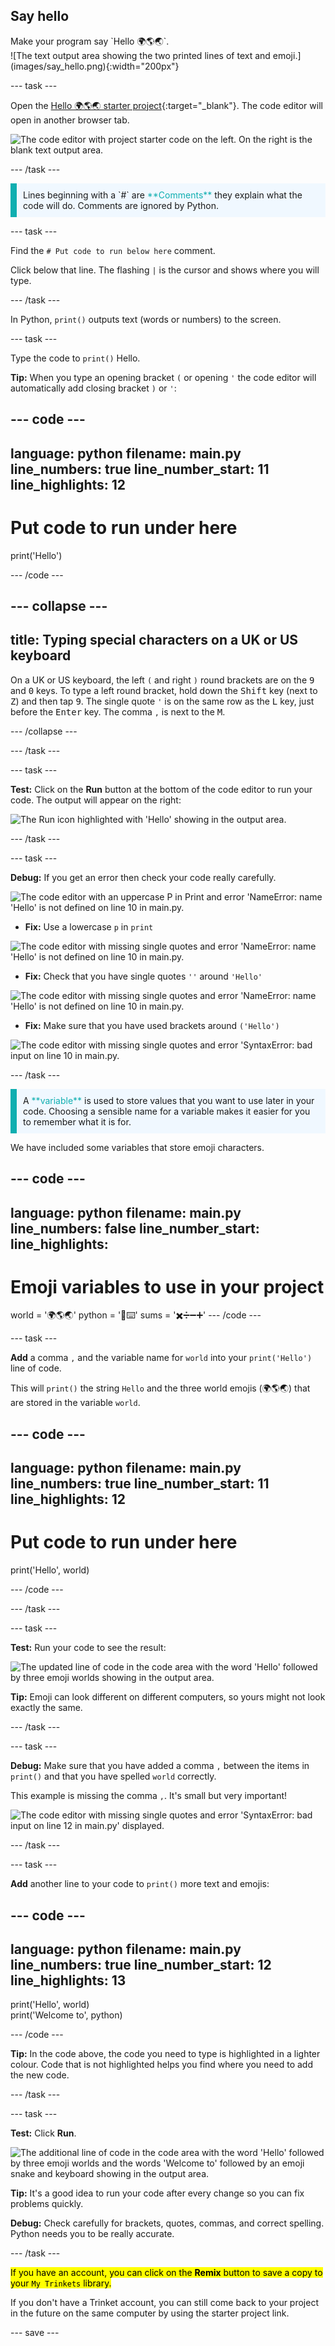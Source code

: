 ## Say hello

<div style="display: flex; flex-wrap: wrap">
<div style="flex-basis: 200px; flex-grow: 1; margin-right: 15px;">
Make your program say `Hello 🌍🌎🌏`.
</div>
<div>
![The text output area showing the two printed lines of text and emoji.](images/say_hello.png){:width="200px"}
</div>
</div>

--- task ---

Open the [Hello 🌍🌎🌏 starter project](https://editor.raspberrypi.org/python/python-hello-starter){:target="_blank"}. The code editor will open in another browser tab.

![The code editor with project starter code on the left. On the right is the blank text output area.](images/starter_project.png)

--- /task ---

<p style="border-left: solid; border-width:10px; border-color: #0faeb0; background-color: aliceblue; padding: 10px;">
Lines beginning with a `#` are <span style="color: #0faeb0">**Comments**</span> they explain what the code will do. Comments are ignored by Python.
</p>

--- task ---

Find the `# Put code to run below here` comment.

Click below that line. The flashing `|` is the cursor and shows where you will type.

--- /task ---

In Python, `print()` outputs text (words or numbers) to the screen.

--- task ---

Type the code to `print()` Hello. 

**Tip:** When you type an opening bracket `(` or opening `'` the code editor will automatically add closing bracket `)` or `'`:

--- code ---
---
language: python
filename: main.py
line_numbers: true
line_number_start: 11
line_highlights: 12
---

# Put code to run under here    
print('Hello')

--- /code ---

--- collapse ---
---
title: Typing special characters on a UK or US keyboard
---

On a UK or US keyboard, the left `(` and right `)` round brackets are on the <kbd>9</kbd> and <kbd>0</kbd> keys. To type a left round bracket, hold down the <kbd>Shift</kbd> key (next to <kbd>Z</kbd>) and then tap <kbd>9</kbd>.
The single quote `'` is on the same row as the <kbd>L</kbd> key, just before the <kbd>Enter</kbd> key.
The comma `,` is next to the <kbd>M</kbd>.

--- /collapse ---

--- /task ---

--- task ---

**Test:** Click on the **Run** button at the bottom of the code editor to run your code. The output will appear on the right:

![The Run icon highlighted with 'Hello' showing in the output area. ](images/run_hello.png)

--- /task ---

--- task ---

**Debug:** If you get an error then check your code really carefully. 

![The code editor with an uppercase P in Print and error 'NameError: name 'Hello' is not defined on line 10 in main.py.](images/ADD_IMAGE.png)

+ **Fix:** Use a lowercase `p` in `print`

![The code editor with missing single quotes and error 'NameError: name 'Hello' is not defined on line 10 in main.py.](images/ADD_IMAGE.png)

+ **Fix:** Check that you have single quotes `''` around `'Hello'`

![The code editor with missing single quotes and error 'NameError: name 'Hello' is not defined on line 10 in main.py.](images/ADD_IMAGE.png)

+ **Fix:** Make sure that you have used brackets around `('Hello')`

![The code editor with missing single quotes and error 'SyntaxError: bad input on line 10 in main.py.](images/ADD_IMAGE.png)

--- /task ---

<p style="border-left: solid; border-width:10px; border-color: #0faeb0; background-color: aliceblue; padding: 10px;">
A <span style="color: #0faeb0">**variable**</span> is used to store values that you want to use later in your code. Choosing a sensible name for a variable makes it easier for you to remember what it is for.
</p>

We have included some variables that store emoji characters.

--- code ---
---
language: python
filename: main.py
line_numbers: false
line_number_start: 
line_highlights: 
---
# Emoji variables to use in your project
world = '🌍🌎🌏'
python = '🐍⌨️'
sums = '✖️➗➖➕'
--- /code ---

--- task ---

**Add** a comma `,` and the variable name for `world` into your `print('Hello')` line of code. 

This will `print()` the string `Hello` and the three world emojis (🌍🌎🌏) that are stored in the variable `world`.

--- code ---
---
language: python
filename: main.py
line_numbers: true
line_number_start: 11
line_highlights: 12
---

# Put code to run under here    
print('Hello', world) 

--- /code ---

--- /task ---

--- task ---

**Test:** Run your code to see the result:

![The updated line of code in the code area with the word 'Hello' followed by three emoji worlds showing in the output area.](images/run_hello_world.png)

**Tip:** Emoji can look different on different computers, so yours might not look exactly the same.

--- /task ---

--- task ---

**Debug:** Make sure that you have added a comma `,` between the items in `print()` and that you have spelled `world` correctly.

This example is missing the comma `,`. It's small but very important!

![The code editor with missing single quotes and error 'SyntaxError: bad input on line 12 in main.py' displayed.](images/comma_error.png)

--- /task ---

--- task ---

**Add** another line to your code to `print()` more text and emojis:

--- code ---
---
language: python
filename: main.py
line_numbers: true
line_number_start: 12
line_highlights: 13
---

print('Hello', world)    
print('Welcome to', python) 

--- /code ---

**Tip:** In the code above, the code you need to type is highlighted in a lighter colour. Code that is not highlighted helps you find where you need to add the new code.

--- /task ---

--- task ---

**Test:** Click **Run**. 

![The additional line of code in the code area with the word 'Hello' followed by three emoji worlds and the words 'Welcome to' followed by an emoji snake and keyboard showing in the output area.](images/run_multiple.png)

**Tip:** It's a good idea to run your code after every change so you can fix problems quickly.

**Debug:** Check carefully for brackets, quotes, commas, and correct spelling. Python needs you to be really accurate.

--- /task ---

<mark>If you have an account, you can click on the **Remix** button to save a copy to your `My Trinkets` library.

If you don't have a Trinket account, you can still come back to your project in the future on the same computer by using the starter project link.</mark>

--- save ---
